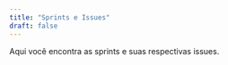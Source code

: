 ```yaml
---
title: "Sprints e Issues"
draft: false
---
```


Aqui você encontra as sprints e suas respectivas issues.

